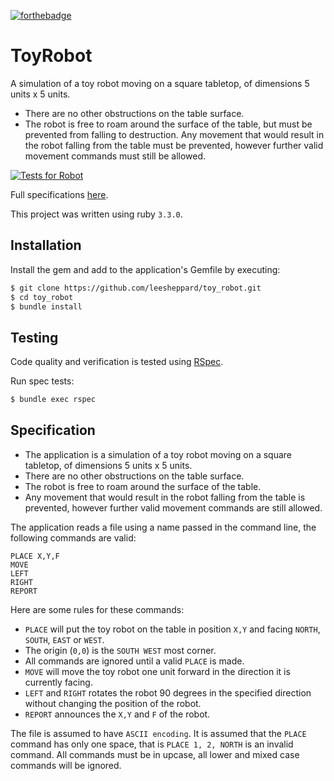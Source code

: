 [![forthebadge](https://forthebadge.com/images/badges/made-with-ruby.svg)](https://forthebadge.com)
# ToyRobot
A simulation of a toy robot moving on a square tabletop, of dimensions 5 units x 5 units.
* There are no other obstructions on the table surface.
* The robot is free to roam around the surface of the table, but must be prevented from falling to destruction. Any movement that would result in the robot falling from the table must be prevented, however further valid movement commands must still
  be allowed.

[![Tests for Robot](https://github.com/leesheppard/toy_robot/actions/workflows/tests.yml/badge.svg)](https://github.com/leesheppard/toy_robot/actions/workflows/tests.yml)

Full specifications [here](#specification).

This project was written using ruby `3.3.0`.

## Installation

Install the gem and add to the application's Gemfile by executing:

```bash
$ git clone https://github.com/leesheppard/toy_robot.git
$ cd toy_robot
$ bundle install
```

## Testing

Code quality and verification is tested using [RSpec](http://rspec.info/).

Run spec tests:

```bash
$ bundle exec rspec
```

## Specification

* The application is a simulation of a toy robot moving on a square tabletop, of dimensions 5 units x 5 units.
* There are no other obstructions on the table surface.
* The robot is free to roam around the surface of the table.
* Any movement that would result in the robot falling from the table is prevented, however further valid movement commands are still allowed.

The application reads a file using a name passed in the command line, the following commands are valid:

`PLACE X,Y,F`  
`MOVE`  
`LEFT`  
`RIGHT`  
`REPORT`

Here are some rules for these commands:

* `PLACE` will put the toy robot on the table in position `X,Y` and facing `NORTH`, `SOUTH`, `EAST` or `WEST`.
* The origin (`0,0`) is the `SOUTH WEST` most corner.
* All commands are ignored until a valid `PLACE` is made.
* `MOVE` will move the toy robot one unit forward in the direction it is currently facing.
* `LEFT` and `RIGHT` rotates the robot 90 degrees in the specified direction without changing the position of the robot.
* `REPORT` announces the `X,Y` and `F` of the robot.

The file is assumed to have `ASCII encoding`. It is assumed that the `PLACE` command has only one space, that is `PLACE 1, 2, NORTH` is an invalid command. All commands must be in upcase, all lower and mixed case commands will be ignored.

